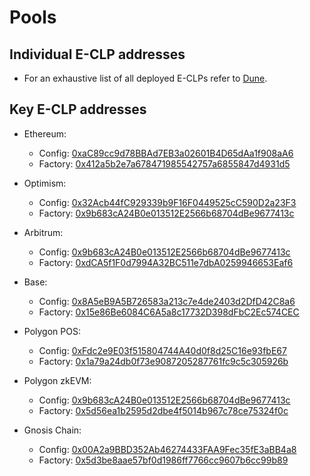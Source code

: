 # Pools

## Individual E-CLP addresses

* For an exhaustive list of all deployed E-CLPs refer to [Dune](https://dune.com/gyro\_finance/gyroscope-e-clps).

## Key E-CLP addresses

*   Ethereum:

    * Config: [0xaC89cc9d78BBAd7EB3a02601B4D65dAa1f908aA6](https://etherscan.io/address/0xaC89cc9d78BBAd7EB3a02601B4D65dAa1f908aA6)
    * Factory: [0x412a5b2e7a678471985542757a6855847d4931d5](https://etherscan.io/address/0x412a5b2e7a678471985542757a6855847d4931d5)


*   Optimism:&#x20;

    * Config: [0x32Acb44fC929339b9F16F0449525cC590D2a23F3](https://optimistic.etherscan.io/address/0x32Acb44fC929339b9F16F0449525cC590D2a23F3)
    * Factory: [0x9b683cA24B0e013512E2566b68704dBe9677413c](https://optimistic.etherscan.io/address/0x9b683ca24b0e013512e2566b68704dbe9677413c#writeProxyContract)


*   Arbitrum:&#x20;

    * Config: [0x9b683cA24B0e013512E2566b68704dBe9677413c](https://arbiscan.io/address/0x9b683cA24B0e013512E2566b68704dBe9677413c)
    * Factory: [0xdCA5f1F0d7994A32BC511e7dbA0259946653Eaf6](https://arbiscan.io/address/0xdca5f1f0d7994a32bc511e7dba0259946653eaf6)


*   Base:&#x20;

    * Config: [0x8A5eB9A5B726583a213c7e4de2403d2DfD42C8a6](https://basescan.org/address/0x8A5eB9A5B726583a213c7e4de2403d2DfD42C8a6)
    * Factory: [0x15e86Be6084C6A5a8c17732D398dFbC2Ec574CEC](https://basescan.org/address/0x15e86be6084c6a5a8c17732d398dfbc2ec574cec)


*   Polygon POS:&#x20;

    * Config: [0xFdc2e9E03f515804744A40d0f8d25C16e93fbE67](https://polygonscan.com/address/0xFdc2e9E03f515804744A40d0f8d25C16e93fbE67)
    * Factory: [0x1a79a24db0f73e9087205287761fc9c5c305926b](https://polygonscan.com/address/0x1a79a24db0f73e9087205287761fc9c5c305926b)


*   Polygon zkEVM:&#x20;

    * Config: [0x9b683cA24B0e013512E2566b68704dBe9677413c](https://zkevm.polygonscan.com/address/0x9b683cA24B0e013512E2566b68704dBe9677413c)
    * Factory: [0x5d56ea1b2595d2dbe4f5014b967c78ce75324f0c](https://zkevm.polygonscan.com/address/0x5d56ea1b2595d2dbe4f5014b967c78ce75324f0c)


* Gnosis Chain:&#x20;
  * Config: [0x00A2a9BBD352Ab46274433FAA9Fec35fE3aBB4a8](https://gnosisscan.io/address/0x00A2a9BBD352Ab46274433FAA9Fec35fE3aBB4a8)
  * Factory: [0x5d3be8aae57bf0d1986ff7766cc9607b6cc99b89](https://gnosisscan.io/address/0x5d3be8aae57bf0d1986ff7766cc9607b6cc99b89)

